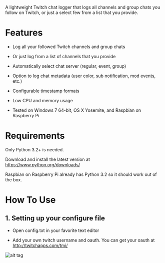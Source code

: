 A lightweight Twitch chat logger that logs all channels and group chats you follow on Twitch, or just a select few from a list that you provide.

# Features

* Log all your followed Twitch channels and group chats

* Or just log from a list of channels that you provide

* Automatically select chat server (regular, event, group)

* Option to log chat metadata (user color, sub notification, mod events, etc.)

* Configurable timestamp formats

* Low CPU and memory usage

* Tested on Windows 7 64-bit, OS X Yosemite, and Raspbian on Raspberry Pi

# Requirements

Only Python 3.2+ is needed.

Download and install the latest version at https://www.python.org/downloads/

Raspbian on Raspberry Pi already has Python 3.2 so it should work out of the box.

# How To Use

## 1. Setting up your configure file

* Open config.txt in your favorite text editor

* Add your own twitch username and oauth. You can get your oauth at http://twitchapps.com/tmi/

![alt tag](http://i.imgur.com/467b7sb.png)